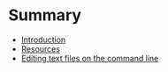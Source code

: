 # Summary

* [Introduction](README.md)
* [Resources](resources.md)
* [Editing text files on the command line](editing_text_files_on_the_command_line.md)

